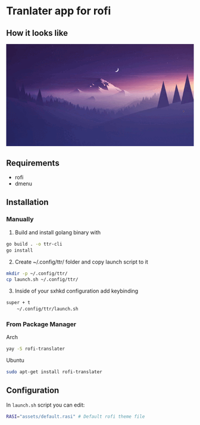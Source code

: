 # Tranlater app for rofi

## How it looks like

![Preview](docs/preview.gif)

## Requirements
- rofi
- dmenu

## Installation

### Manually
1) Build and install golang binary with
```bash
go build . -o ttr-cli
go install
```
2) Create ~/.config/ttr/ folder and copy launch script to it
```bash
mkdir -p ~/.config/ttr/
cp launch.sh ~/.config/ttr/
```
3) Inside of your sxhkd configuration add keybinding
```bash
super + t
	~/.config/ttr/launch.sh
```

### From Package Manager
Arch
```bash
yay -S rofi-translater
```
Ubuntu
```bash
sudo apt-get install rofi-translater
```

## Configuration
In `launch.sh` script you can edit:
```bash
RASI="assets/default.rasi" # Default rofi theme file

```
